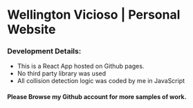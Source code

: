 # Wellington Vicioso | Personal Website

### Development Details:

- This is a React App hosted on Github pages.
- No third party library was used
- All collision detection logic was coded by me in JavaScript

#### Please Browse my Github account for more samples of work.
